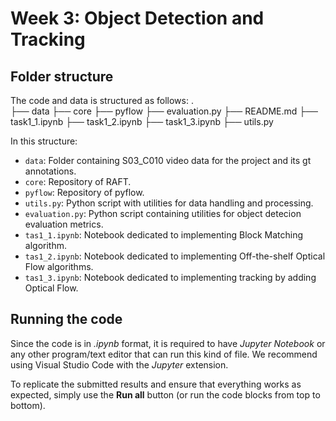 # Week 3: Object Detection and Tracking

## Folder structure 
The code and data is structured as follows:
   .                       
   ├── data
   ├── core
   ├── pyflow
   ├── evaluation.py
   ├── README.md
   ├── task1_1.ipynb
   ├── task1_2.ipynb
   ├── task1_3.ipynb
   ├── utils.py

In this structure:

* `data`: Folder containing S03_C010 video data for the project and its gt annotations.
* `core`: Repository of RAFT.
* `pyflow`: Repository of pyflow.
* `utils.py`: Python script with utilities for data handling and processing.
* `evaluation.py`: Python script containing utilities for object detecion evaluation metrics.
* `tas1_1.ipynb`: Notebook dedicated to implementing Block Matching algorithm.
* `tas1_2.ipynb`: Notebook dedicated to implementing Off-the-shelf Optical Flow algorithms.
* `tas1_3.ipynb`: Notebook dedicated to implementing tracking by adding Optical Flow.

## Running the code
Since the code is in _.ipynb_ format, it is required to have _Jupyter Notebook_ or any other program/text editor that can run this kind of file. We recommend using Visual Studio Code with the _Jupyter_ extension.

To replicate the submitted results and ensure that everything works as expected, simply use the __Run all__ button (or run the code blocks from top to bottom).
